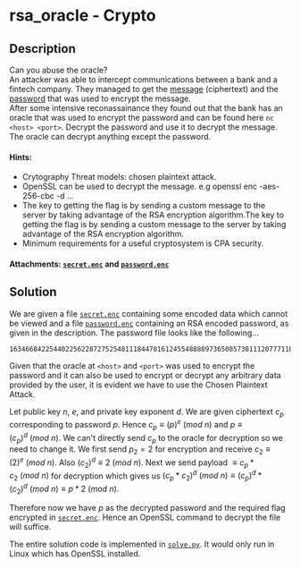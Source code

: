 # rsa_oracle - Crypto

## Description

Can you abuse the oracle? <br>An attacker was able to intercept communications between a bank and a fintech company. They managed to get the [message](./secret.enc) (ciphertext) and the [password](./password.enc) that was used to encrypt the message. <br>After some intensive reconassainance they found 
out that the bank has an oracle that was used to encrypt the password 
and can be found here `nc <host> <port>`. Decrypt the password and use it to decrypt the message. The oracle can decrypt anything except the password.

#### Hints:

- Crytography Threat models: chosen plaintext attack.
- OpenSSL can be used to decrypt the message. e.g openssl enc -aes-256-cbc -d ...
- The key to getting the flag is by sending a custom message to the server by taking advantage of the RSA encryption algorithm.The key to getting the flag is by sending a custom message to the server by taking advantage of the RSA encryption algorithm.
- Minimum requirements for a useful cryptosystem is CPA security.

#### Attachments: [`secret.enc`](./secret.enc) and [`password.enc`](./password.enc)

## Solution

We are given a file [`secret.enc`](./secret.enc) containing some encoded data which cannot be viewed and a file [`password.enc`](./password.enc) containing an RSA encoded password, as given in the description. The password file looks like the following...

```
1634668422544022562287275254811184478161245548888973650857381112077711852144181630709254123963471597994127621183174673720047559236204808750789430675058597
```

Given that the oracle at `<host>` and `<port>` was used to encrypt the password and it can also be used to encrypt or decrypt any arbitrary data provided by the user, it is evident we have to use the Chosen Plaintext Attack.

Let public key $n$, $e$, and private key exponent $d$. We are given ciphertext $c_p$ corresponding to password $p$. Hence $c_p \equiv (p)^e \ (mod\ n)$ and $p\equiv(c_p)^d\ (mod\ n)$. We can't directly send $c_p$ to the oracle for decryption so we need to change it. We first send $p_2 = 2$ for encryption and receive $c_2\equiv(2)^e\ (mod\ n)$. Also $(c_2)^d\equiv2\ (mod\ n)$. Next we send payload $\equiv c_p*c_2\ (mod\ n)$ for decryption which gives us $(c_p*c_2)^d\ (mod\ n)\equiv(c_p)^d*(c_2)^d\ (mod\ n)\equiv p*2 \ (mod\ n)$.

Therefore now we have $p$ as the decrypted password and the required flag encrypted in [`secret.enc`](./secret.enc). Hence an OpenSSL command to decrypt the file will suffice.

The entire solution code is implemented in [`solve.py`](./solve.py). It would only run in Linux which has OpenSSL installed.

```bash

```
